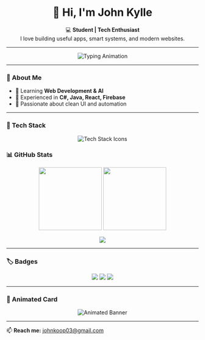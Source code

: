 <h1 align="center">👋 Hi, I'm John Kylle</h1>
<p align="center">
  💻 <strong>Student | Tech Enthusiast</strong><br/>
  I love building useful apps, smart systems, and modern websites.
</p>

---

<p align="center">
  <img src="https://readme-typing-svg.herokuapp.com?font=Poppins&size=22&duration=3000&pause=800&color=70A4FC&center=true&vCenter=true&width=500&lines=Full+Stack+Developer;C%23+%7C+React+%7C+Firebase;Always+Learning+New+Things+💡" alt="Typing Animation" />
</p>

---

### 🧠 About Me
- 🔹 Learning **Web Development & AI**  
- 🔹 Experienced in **C#, Java, React, Firebase**  
- 🔹 Passionate about clean UI and automation  

---

### 🚀 Tech Stack
<p align="center">
  <img src="https://skillicons.dev/icons?i=html,css,js,react,firebase,java,csharp,git,github,vscode" alt="Tech Stack Icons" />
</p>


### 📊 GitHub Stats
<p align="center">
  <img src="https://github-readme-stats.vercel.app/api?username=johno948&show_icons=true&theme=tokyonight&hide_border=true&border_radius=12" height="165" />
  <img src="https://github-readme-streak-stats.herokuapp.com/?user=johno948&theme=tokyonight&hide_border=true&border_radius=12" height="165" />
</p>

<p align="center">
  <img src="https://github-readme-stats.vercel.app/api/top-langs/?username=johno948&layout=compact&theme=tokyonight&hide_border=true&border_radius=12" />
</p>

---

### 🏷️ Badges
<p align="center">
  <img src="https://img.shields.io/badge/Full%20Stack-Developer-blueviolet?style=for-the-badge" />
  <img src="https://img.shields.io/badge/Made%20with-%E2%9D%A4%EF%B8%8F%20by%20John%20Kylle-red?style=for-the-badge" />
  <img src="https://img.shields.io/badge/Open%20Source-Contributor-brightgreen?style=for-the-badge" />
</p>

---

### 🎨 Animated Card
<p align="center">
  <img src="https://svg-banners.vercel.app/api?type=glitch&text1=John%20Kylle%20👨‍💻&width=800&height=180" alt="Animated Banner" />
</p>

---

📫 **Reach me:** [johnkoop03@gmail.com](mailto:johnkoop03@gmail.com)
